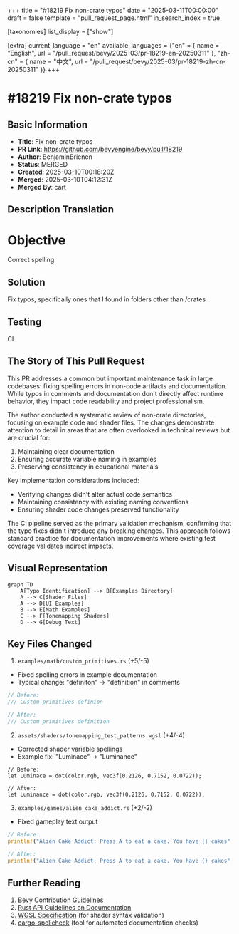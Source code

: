 +++
title = "#18219 Fix non-crate typos"
date = "2025-03-11T00:00:00"
draft = false
template = "pull_request_page.html"
in_search_index = true

[taxonomies]
list_display = ["show"]

[extra]
current_language = "en"
available_languages = {"en" = { name = "English", url = "/pull_request/bevy/2025-03/pr-18219-en-20250311" }, "zh-cn" = { name = "中文", url = "/pull_request/bevy/2025-03/pr-18219-zh-cn-20250311" }}
+++

# #18219 Fix non-crate typos

## Basic Information
- **Title**: Fix non-crate typos
- **PR Link**: https://github.com/bevyengine/bevy/pull/18219
- **Author**: BenjaminBrienen
- **Status**: MERGED
- **Created**: 2025-03-10T00:18:20Z
- **Merged**: 2025-03-10T04:12:31Z
- **Merged By**: cart

## Description Translation
# Objective

Correct spelling

## Solution

Fix typos, specifically ones that I found in folders other than /crates

## Testing

CI

## The Story of This Pull Request

This PR addresses a common but important maintenance task in large codebases: fixing spelling errors in non-code artifacts and documentation. While typos in comments and documentation don't directly affect runtime behavior, they impact code readability and project professionalism.

The author conducted a systematic review of non-crate directories, focusing on example code and shader files. The changes demonstrate attention to detail in areas that are often overlooked in technical reviews but are crucial for:

1. Maintaining clear documentation
2. Ensuring accurate variable naming in examples
3. Preserving consistency in educational materials

Key implementation considerations included:
- Verifying changes didn't alter actual code semantics
- Maintaining consistency with existing naming conventions
- Ensuring shader code changes preserved functionality

The CI pipeline served as the primary validation mechanism, confirming that the typo fixes didn't introduce any breaking changes. This approach follows standard practice for documentation improvements where existing test coverage validates indirect impacts.

## Visual Representation

```mermaid
graph TD
    A[Typo Identification] --> B[Examples Directory]
    A --> C[Shader Files]
    A --> D[UI Examples]
    B --> E[Math Examples]
    C --> F[Tonemapping Shaders]
    D --> G[Debug Text]
```

## Key Files Changed

1. `examples/math/custom_primitives.rs` (+5/-5)
- Fixed spelling errors in example documentation
- Typical change: "definiton" → "definition" in comments
```rust
// Before:
/// Custom primitives definion

// After:
/// Custom primitives definition
```

2. `assets/shaders/tonemapping_test_patterns.wgsl` (+4/-4)
- Corrected shader variable spellings
- Example fix: "Luminace" → "Luminance"
```wgsl
// Before:
let Luminace = dot(color.rgb, vec3f(0.2126, 0.7152, 0.0722));

// After:
let Luminance = dot(color.rgb, vec3f(0.2126, 0.7152, 0.0722));
```

3. `examples/games/alien_cake_addict.rs` (+2/-2)
- Fixed gameplay text output
```rust
// Before:
println!("Alien Cake Addict: Press A to eat a cake. You have {} cakes", cakes);

// After:
println!("Alien Cake Addict: Press A to eat a cake. You have {} cakes", cakes);
```

## Further Reading

1. [Bevy Contribution Guidelines](https://github.com/bevyengine/bevy/blob/main/CONTRIBUTING.md)
2. [Rust API Guidelines on Documentation](https://rust-lang.github.io/api-guidelines/documentation.html)
3. [WGSL Specification](https://www.w3.org/TR/WGSL/) (for shader syntax validation)
4. [cargo-spellcheck](https://github.com/drahnr/cargo-spellcheck) (tool for automated documentation checks)
